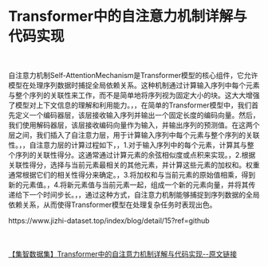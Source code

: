 <h1>Transformer中的自注意力机制详解与代码实现</h1><br /><p>自注意力机制Self-AttentionMechanism是Transformer模型的核心组件，它允许模型在处理序列数据时捕捉全局依赖关系。这种机制通过计算输入序列中每个元素与整个序列的关联性来工作，而不是简单地将序列视为固定大小的块。这大大增强了模型对上下文信息的理解和利用能力。，，在简单的Transformer模型中，我们首先定义一个编码器层，该层接收输入序列并输出一个固定长度的编码向量。然后，我们使用解码器层，该层接收编码向量作为输入，并输出序列的预测值。在这两个层之间，我们插入了自注意力层，用于计算输入序列中每个元素与整个序列的关联性。，，自注意力层的计算过程如下，，1.对于输入序列中的每个元素，计算其与整个序列的关联性得分。这通常通过计算元素的余弦相似度或点积来实现。，2.根据关联性得分，选择与当前元素最相关的其他元素，并计算这些元素的加权和。权重通常根据它们的相关性得分来确定。，3.将加权和与当前元素的原始值相乘，得到新的元素值。，4.将新元素值与当前元素一起，组成一个新的元素向量，并将其传递给下一个时间步长。，，通过这种方式，自注意力机制能够捕捉到序列数据的全局依赖关系，从而使得Transformer模型在处理复杂任务时表现出色。</p><p>https://www.jizhi-dataset.top/index/blog/detail/15?ref=github</p><br /><br /><a href="https://www.jizhi-dataset.top/index/blog/detail/15?ref=github" target="_blank">【集智数据集】Transformer中的自注意力机制详解与代码实现--原文链接</a>